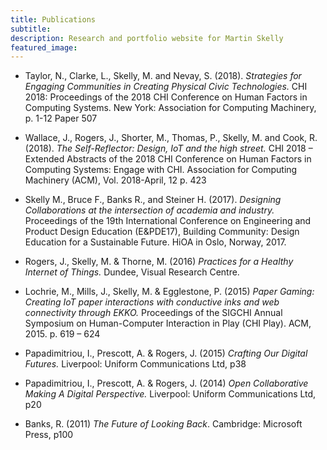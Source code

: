 ```yaml
---
title: Publications
subtitle:
description: Research and portfolio website for Martin Skelly
featured_image:
---
```



* Taylor, N., Clarke, L., Skelly, M. and Nevay, S. (2018). *Strategies for Engaging Communities in Creating Physical Civic Technologies.* CHI 2018: Proceedings of the 2018 CHI Conference on Human Factors in Computing Systems. New York: Association for Computing Machinery, p. 1-12 Paper 507

* Wallace, J., Rogers, J., Shorter, M., Thomas, P., Skelly, M. and Cook, R. (2018). *The Self-Reflector: Design, IoT and the high street.* CHI 2018 – Extended Abstracts of the 2018 CHI Conference on Human Factors in Computing Systems: Engage with CHI. Association for Computing Machinery (ACM), Vol. 2018-April, 12 p. 423

* Skelly M., Bruce F., Banks R., and Steiner H. (2017). *Designing Collaborations at the intersection of academia and industry.* Proceedings of the 19th International Conference on Engineering and Product Design Education (E&PDE17), Building Community: Design Education for a Sustainable Future. HiOA in Oslo, Norway, 2017.

* Rogers, J., Skelly, M. & Thorne, M. (2016) *Practices for a Healthy Internet of Things.* Dundee, Visual Research Centre.

* Lochrie, M., Mills, J., Skelly, M. & Egglestone, P. (2015) *Paper Gaming: Creating IoT paper interactions with conductive inks and web connectivity through EKKO.* Proceedings of the SIGCHI Annual Symposium on Human-Computer Interaction in Play (CHI Play). ACM, 2015. p. 619 – 624

* Papadimitriou, I., Prescott, A. & Rogers, J. (2015) *Crafting Our Digital Futures.* Liverpool: Uniform Communications Ltd, p38

* Papadimitriou, I., Prescott, A. & Rogers, J. (2014) *Open Collaborative Making A Digital Perspective.* Liverpool: Uniform Communications Ltd, p20

* Banks, R. (2011) *The Future of Looking Back*. Cambridge: Microsoft Press, p100
